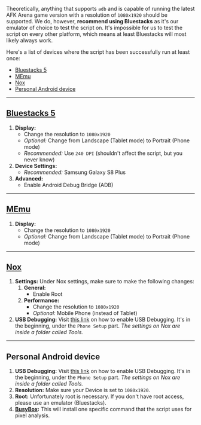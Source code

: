 Theoretically, anything that supports `adb` and is capable of running the latest AFK Arena game version with a resolution of `1080x1920` should be supported. We do, however, **recommend using Bluestacks** as it's our emulator of choice to test the script on. It's impossible for us to test the script on every other platform, which means at least Bluestacks will most likely always work.

Here's a list of devices where the script has been successfully run at least once:

- [Bluestacks 5](#bluestacks-5)
- [MEmu](#memu)
- [Nox](#nox)
- [Personal Android device](#personal-android-device)

<hr>

## [Bluestacks 5](https://www.bluestacks.com/)

   1. **Display:**
      - Change the resolution to `1080x1920`
      - *Optional:* Change from Landscape (Tablet mode) to Portrait (Phone mode)
      - *Recommended:* Use `240 DPI` (shouldn't affect the script, but you never know)
   2. **Device Settings:**
      - *Recommended:* Samsung Galaxy S8 Plus
   3. **Advanced:**
      - Enable Android Debug Bridge (ADB)

<hr>

## [MEmu](https://www.memuplay.com/)

   1. **Display:**
      - Change the resolution to `1080x1920`
      - *Optional:* Change from Landscape (Tablet mode) to Portrait (Phone mode)

<hr>

## [Nox](https://www.bignox.com/)

1. **Settings:** Under Nox settings, make sure to make the following changes:
   1. **General:**
       - Enable Root
   2. **Performance:**
       - Change the resolution to `1080x1920`
       - *Optional:* Mobile Phone (instead of Tablet)
2. **USB Debugging:** Visit [this link](https://www.xda-developers.com/install-adb-windows-macos-linux/) on how to enable USB Debugging. It's in the beginning, under the `Phone Setup` part. *The settings on Nox are inside a folder called Tools.*

<hr>

## Personal Android device

1. **USB Debugging:** Visit [this link](https://www.xda-developers.com/install-adb-windows-macos-linux/) on how to enable USB Debugging. It's in the beginning, under the `Phone Setup` part. *The settings on Nox are inside a folder called Tools.*
2. **Resolution:** Make sure your Device is set to `1080x1920`.
3. **Root:** Unfortunately root is necessary. If you don't have root access, please use an emulator (Bluestacks).
4. **[BusyBox](https://play.google.com/store/apps/details?id=stericson.busybox):** This will install one specific command that the script uses for pixel analysis.

<!-- <hr>

<div align="center">
<a href="https://github.com/zebscripts/AFK-Daily/wiki/Features">Previous page</a>
|
<a href="https://github.com/zebscripts/AFK-Daily/wiki/Get-started">Next page</a>
</div> -->

